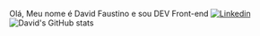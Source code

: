  Olá, Meu nome é David Faustino e sou DEV Front-end
[![Linkedin](https://img.shields.io/badge/LinkedIn-0077B5?style=for-the-badge&logo=linkedin&logoColor=white)](https://www.linkedin.com/in/david-faustino-9a5b78275/)
![David's GitHub stats](https://github-readme-stats.vercel.app/api?username=David-Faustino&show_icons=true&theme=dark)
